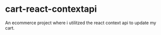 # cart-react-contextapi
An ecommerce project where i utilitzed the react context api to update my cart.
